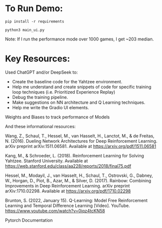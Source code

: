 
# To Run Demo:

`pip install -r requirements`

`python3 main_ui.py`

Note: If I run the performance mode over 1000 games, I get ~203 median. 



# Key Resources:

Used ChatGPT and/or DeepSeek to: 
- Create the baseline code for the Yahtzee environment. 
- Help me understand and create snippets of code for specific training loop techniques (i.e. Prioritized Experience Replay)
- Debug the training pipeline.
- Make suggestions on NN architecture and Q Learning techniques.
- Help me write the Gradio UI elements. 


Weights and Biases to track performance of Models


And these informational resources:

Wang, Z., Schaul, T., Hessel, M., van Hasselt, H., Lanctot, M., & de Freitas, N. (2016). Dueling Network Architectures for Deep Reinforcement Learning. arXiv preprint arXiv:1511.06581. Available at https://arxiv.org/pdf/1511.06581


Kang, M., & Schroeder, L. (2018). Reinforcement Learning for Solving Yahtzee. Stanford University. Available at https://web.stanford.edu/class/aa228/reports/2018/final75.pdf


Hessel, M., Modayil, J., van Hasselt, H., Schaul, T., Ostrovski, G., Dabney, W., Horgan, D., Piot, B., Azar, M., & Silver, D. (2017). Rainbow: Combining Improvements in Deep Reinforcement Learning. arXiv preprint arXiv:1710.02298. Available at https://arxiv.org/pdf/1710.02298


Brunton, S. (2022, January 15). Q-Learning: Model Free Reinforcement Learning and Temporal Difference Learning [Video]. YouTube. https://www.youtube.com/watch?v=0iqz4tcKN58


Pytorch Documentation

